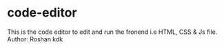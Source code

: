 ﻿# code-editor
 This is the code editor to edit and run the fronend i.e HTML, CSS & Js file.
Author: Roshan kdk
